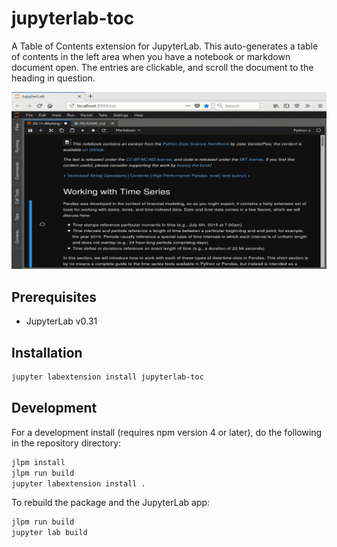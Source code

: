 # jupyterlab-toc

A Table of Contents extension for JupyterLab.
This auto-generates a table of contents in the left area when you have a notebook
or markdown document open. The entries are clickable, and scroll the document
to the heading in question.

![Table of Contents](toc.gif "Table of Contents")


## Prerequisites

* JupyterLab v0.31

## Installation

```bash
jupyter labextension install jupyterlab-toc
```

## Development

For a development install (requires npm version 4 or later), do the following in the repository directory:

```bash
jlpm install
jlpm run build
jupyter labextension install .
```

To rebuild the package and the JupyterLab app:

```bash
jlpm run build
jupyter lab build
